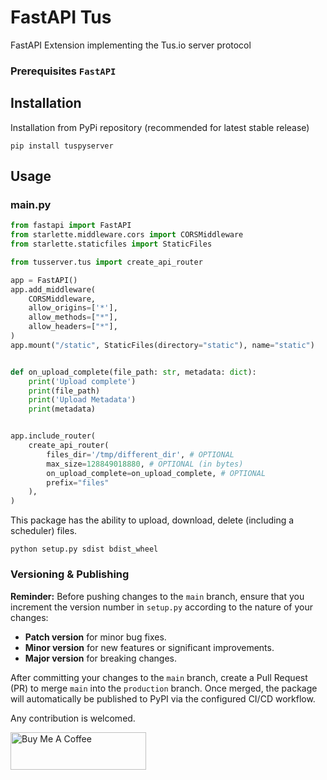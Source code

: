 # FastAPI Tus

FastAPI Extension implementing the Tus.io server protocol

### Prerequisites `FastAPI`

## Installation

Installation from PyPi repository (recommended for latest stable release)

```
pip install tuspyserver
```

## Usage

### main.py

```python
from fastapi import FastAPI
from starlette.middleware.cors import CORSMiddleware
from starlette.staticfiles import StaticFiles

from tusserver.tus import create_api_router

app = FastAPI()
app.add_middleware(
    CORSMiddleware,
    allow_origins=['*'],
    allow_methods=["*"],
    allow_headers=["*"],
)
app.mount("/static", StaticFiles(directory="static"), name="static")


def on_upload_complete(file_path: str, metadata: dict):
    print('Upload complete')
    print(file_path)
    print('Upload Metadata')
    print(metadata)


app.include_router(
    create_api_router(
        files_dir='/tmp/different_dir', # OPTIONAL
        max_size=128849018880, # OPTIONAL (in bytes)
        on_upload_complete=on_upload_complete, # OPTIONAL
        prefix="files"
    ),
)
```

This package has the ability to upload, download, delete (including a scheduler) files.

```python setup.py sdist bdist_wheel```


### Versioning & Publishing

**Reminder:** Before pushing changes to the `main` branch, ensure that you increment the version number in `setup.py` according to the nature of your changes:

- **Patch version** for minor bug fixes.
- **Minor version** for new features or significant improvements.
- **Major version** for breaking changes.

After committing your changes to the `main` branch, create a Pull Request (PR) to merge `main` into the `production` branch. Once merged, the package will automatically be published to PyPI via the configured CI/CD workflow.


Any contribution is welcomed.

<a href="https://www.buymeacoffee.com/edihasaj" target="_blank"><img src="https://cdn.buymeacoffee.com/buttons/v2/default-red.png" alt="Buy Me A Coffee" style="height: 60px !important;width: 217px !important;" ></a>

